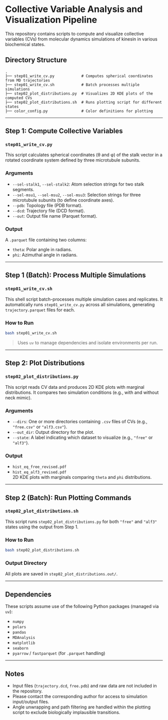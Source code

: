 # Collective Variable Analysis and Visualization Pipeline

This repository contains scripts to compute and visualize collective variables (CVs) from molecular dynamics simulations of kinesin in various biochemical states.

## Directory Structure

```
.
├── step01_write_cv.py            # Computes spherical coordinates from MD trajectories
├── step01_write_cv.sh            # Batch processes multiple simulations
├── step02_plot_distributions.py  # Visualizes 2D KDE plots of the computed CVs
├── step02_plot_distributions.sh  # Runs plotting script for different states
├── color_config.py               # Color definitions for plotting
```

---

## Step 1: Compute Collective Variables

### `step01_write_cv.py`

This script calculates spherical coordinates (θ and φ) of the stalk vector in a rotated coordinate system defined by three microtubule subunits.

### Arguments

- `--sel-stalk1`, `--sel-stalk2`: Atom selection strings for two stalk segments.
- `--sel-msu1`, `--sel-msu2`, `--sel-msu3`: Selection strings for three microtubule subunits (to define coordinate axes).
- `--pdb`: Topology file (PDB format).
- `--dcd`: Trajectory file (DCD format).
- `--out`: Output file name (Parquet format).

### Output

A `.parquet` file containing two columns:
- `theta`: Polar angle in radians.
- `phi`: Azimuthal angle in radians.

---

## Step 1 (Batch): Process Multiple Simulations

### `step01_write_cv.sh`

This shell script batch-processes multiple simulation cases and replicates. It automatically runs `step01_write_cv.py` across all simulations, generating `trajectory.parquet` files for each.

### How to Run

```bash
bash step01_write_cv.sh
```

> Uses `uv` to manage dependencies and isolate environments per run.

---

## Step 2: Plot Distributions

### `step02_plot_distributions.py`

This script reads CV data and produces 2D KDE plots with marginal distributions. It compares two simulation conditions (e.g., with and without neck mimic).

### Arguments

- `--dirs`: One or more directories containing `.csv` files of CVs (e.g., `"free.csv"` or `"alf3.csv"`).
- `--out_dir`: Output directory for the plot.
- `--state`: A label indicating which dataset to visualize (e.g., `"free"` or `"alf3"`).

### Output

- `hist_eq_free_revised.pdf`  
- `hist_eq_alf3_revised.pdf`  
  2D KDE plots with marginals comparing `theta` and `phi` distributions.

---

## Step 2 (Batch): Run Plotting Commands

### `step02_plot_distributions.sh`

This script runs `step02_plot_distributions.py` for both `"free"` and `"alf3"` states using the output from Step 1.

### How to Run

```bash
bash step02_plot_distributions.sh
```

### Output Directory

All plots are saved in `step02_plot_distributions.out/`.

---

## Dependencies

These scripts assume use of the following Python packages (managed via `uv`):

- `numpy`
- `polars`
- `pandas`
- `MDAnalysis`
- `matplotlib`
- `seaborn`
- `pyarrow` / `fastparquet` (for `.parquet` handling)

---

## Notes

- Input files (`trajectory.dcd`, `free.pdb`) and raw data are not included in the repository.
- Please contact the corresponding author for access to simulation input/output files.
- Angle unwrapping and path filtering are handled within the plotting script to exclude biologically implausible transitions.

